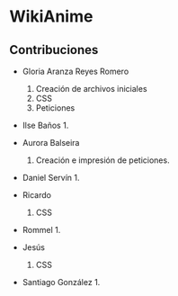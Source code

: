 # WikiAnime

## Contribuciones

- Gloria Aranza Reyes Romero
    1. Creación de archivos iniciales
    2. CSS
    3. Peticiones

- Ilse Baños
    1. 

- Aurora Balseira
    1. Creación e impresión de peticiones.

- Daniel Servín
    1. 

- Ricardo
    1. CSS
 
 - Rommel
    1. 

- Jesús
    1. CSS

- Santiago González
    1. 

